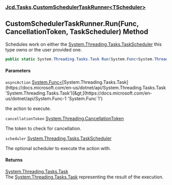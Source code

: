 ### [Jcd.Tasks](Jcd.Tasks.md 'Jcd.Tasks').[CustomSchedulerTaskRunner&lt;TScheduler&gt;](Jcd.Tasks.CustomSchedulerTaskRunner_TScheduler_.md 'Jcd.Tasks.CustomSchedulerTaskRunner<TScheduler>')

## CustomSchedulerTaskRunner<TScheduler>.Run(Func<Task>, CancellationToken, TaskScheduler) Method

Schedules work on either the [System.Threading.Tasks.TaskScheduler](https://docs.microsoft.com/en-us/dotnet/api/System.Threading.Tasks.TaskScheduler 'System.Threading.Tasks.TaskScheduler') this type owns or the user provided one.

```csharp
public static System.Threading.Tasks.Task Run(System.Func<System.Threading.Tasks.Task?> asyncAction, System.Threading.CancellationToken cancellationToken, System.Threading.Tasks.TaskScheduler? scheduler=null);
```
#### Parameters

<a name='Jcd.Tasks.CustomSchedulerTaskRunner_TScheduler_.Run(System.Func_System.Threading.Tasks.Task_,System.Threading.CancellationToken,System.Threading.Tasks.TaskScheduler).asyncAction'></a>

`asyncAction` [System.Func&lt;](https://docs.microsoft.com/en-us/dotnet/api/System.Func-1 'System.Func`1')[System.Threading.Tasks.Task](https://docs.microsoft.com/en-us/dotnet/api/System.Threading.Tasks.Task 'System.Threading.Tasks.Task')[&gt;](https://docs.microsoft.com/en-us/dotnet/api/System.Func-1 'System.Func`1')

the action to execute.

<a name='Jcd.Tasks.CustomSchedulerTaskRunner_TScheduler_.Run(System.Func_System.Threading.Tasks.Task_,System.Threading.CancellationToken,System.Threading.Tasks.TaskScheduler).cancellationToken'></a>

`cancellationToken` [System.Threading.CancellationToken](https://docs.microsoft.com/en-us/dotnet/api/System.Threading.CancellationToken 'System.Threading.CancellationToken')

The token to check for cancellation.

<a name='Jcd.Tasks.CustomSchedulerTaskRunner_TScheduler_.Run(System.Func_System.Threading.Tasks.Task_,System.Threading.CancellationToken,System.Threading.Tasks.TaskScheduler).scheduler'></a>

`scheduler` [System.Threading.Tasks.TaskScheduler](https://docs.microsoft.com/en-us/dotnet/api/System.Threading.Tasks.TaskScheduler 'System.Threading.Tasks.TaskScheduler')

The optional scheduler to execute the action with.

#### Returns
[System.Threading.Tasks.Task](https://docs.microsoft.com/en-us/dotnet/api/System.Threading.Tasks.Task 'System.Threading.Tasks.Task')  
The [System.Threading.Tasks.Task](https://docs.microsoft.com/en-us/dotnet/api/System.Threading.Tasks.Task 'System.Threading.Tasks.Task') representing the result of the execution.